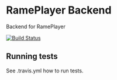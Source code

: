 # RamePlayer Backend
Backend for RamePlayer

[![Build Status](https://travis-ci.org/rameplayerorg/rameplayer-backend.svg?branch=master)](https://travis-ci.org/rameplayerorg/rameplayer-backend)

## Running tests

See .travis.yml how to run tests.
